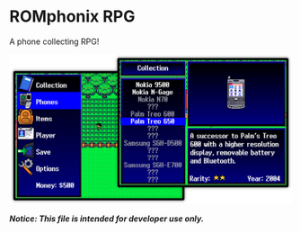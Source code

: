 # ROMphonix RPG

A phone collecting RPG!

![](screenshots.png)

***Notice: This file is intended for developer use only.***